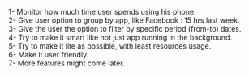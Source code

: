 1- Monitor how much time user spends using his phone.<br />
2- Give user option to group by app, like Facebook : 15 hrs last week.<br />
3- Give the user the option to filter by specific period (from-to) dates.<br />
4- Try to make it smart like not just app running in the background.<br />
5- Try to make it lite as possible, with least resources usage.<br />
6- Make it user friendly.<br />
7- More features might come later.<br />



